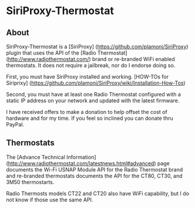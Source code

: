 SiriProxy-Thermostat
====================

About
-----

SiriProxy-Thermostat is a [SiriProxy] (https://github.com/plamoni/SiriProxy) plugin that uses the API of the [Radio Thermostat] (http://www.radiothermostat.com/) brand or re-branded WiFi enabled thermostats. It does not require a jailbreak, nor do I endorse doing so.  

First, you must have SiriProxy installed and working.  [HOW-TOs for Siriprixy] (https://github.com/plamoni/SiriProxy/wiki/Installation-How-Tos) 

Second, you must have at least one Radio Thermostat configured with a static IP address on your network and updated with the latest firmware.    

I have received offers to make a donation to help offset the cost of hardware and for my time.  If you feel so inclined you can donate thru PayPal.  


Thermostats
-----------  

The [Advance Technical Information] (http://www.radiothermostat.com/latestnews.html#advanced) page documents the Wi-Fi USNAP Module API for the Radio Thermostat brand and re-branded thermostats documents the API for the CT80, CT30, and 3M50 thermostarts.     

Radio Thermosts models CT22 and CT20 also have WiFi capability, but I do not know if those use the same API.  


